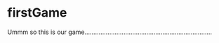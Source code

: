 # firstGame
Ummm so this is our game........................................................................
